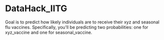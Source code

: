 # DataHack_IITG
 Goal is to predict how likely individuals are to receive their xyz and seasonal flu vaccines. Specifically, you'll be predicting two probabilities: one for xyz_vaccine and one for seasonal_vaccine.
